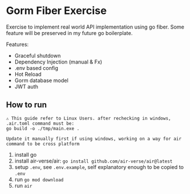 # Gorm Fiber Exercise

Exercise to implement real world API implementation using go fiber. 
Some feature will be preserved in my future go boilerplate.

Features:

- Graceful shutdown
- Dependency Injection (manual & Fx)
- .env based config
- Hot Reload
- Gorm database model
- JWT auth

## How to run
```
⚠️ This guide refer to Linux Users. after rechecking in windows, .air.toml command must be:
go build -o ./tmp/main.exe .

Update it manually first if using windows, working on a way for air command to be cross platform
```
1. install go
2. install air-verse/air: `go install github.com/air-verse/air@latest`
3. setup `.env`, see `.env.example`, self explanatory enough to be copied to `.env`
4. run `go mod download`
5. run `air`
